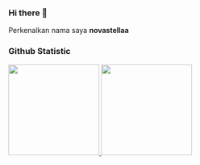 ### Hi there 👋

<!--
**novastellaa/novastellaa** is a ✨ _special_ ✨ repository because its `README.md` (this file) appears on your GitHub profile.

Here are some ideas to get you started:

- 🔭 I’m currently working on ...
- 🌱 I’m currently learning ...
- 👯 I’m looking to collaborate on ...
- 🤔 I’m looking for help with ...
- 💬 Ask me about ...
- 📫 How to reach me: ...
- 😄 Pronouns: ...
- ⚡ Fun fact: ...
-->

Perkenalkan nama saya **novastellaa**

### Github Statistic
<p align="left">
<a href="https://github.com/novastellaa">
  <img height="180em" src="https://github-readme-stats-eight-theta.vercel.app/api?username=novastellaa&show_icons=true&theme=algolia&include_all_commits=true&count_private=true"/>
  <img height="180em" src="https://github-readme-stats-eight-theta.vercel.app/api/top-langs/?username=novastellaa&layout=compact&langs_count=8&theme=algolia"/>
</a>
</p>
